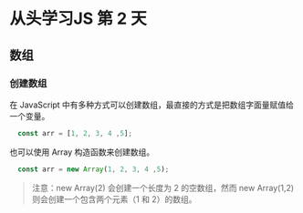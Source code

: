 # 从头学习JS 第 2 天

## 数组

### 创建数组

在 JavaScript 中有多种方式可以创建数组，最直接的方式是把数组字面量赋值给一个变量。

```javascript
  const arr = [1, 2, 3, 4 ,5];
```

也可以使用 Array 构造函数来创建数组。

```javascript
  const arr = new Array(1, 2, 3, 4 ,5);
```

> 注意：new Array(2) 会创建一个长度为 2 的空数组，然而 new Array(1,2) 则会创建一个包含两个元素（1 和 2）的数组。